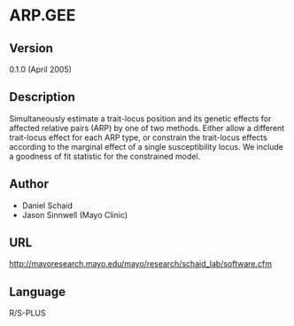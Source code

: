 # ARP.GEE

## Version
0.1.0 (April 2005)

## Description
Simultaneously estimate a trait-locus position and its genetic effects for affected relative pairs (ARP) by one of two methods. Either allow a different trait-locus effect for each ARP type, or constrain the trait-locus effects according to the marginal effect of a single susceptibility locus. We include a goodness of fit statistic for the constrained model.

## Author
* Daniel Schaid
* Jason Sinnwell (Mayo Clinic)

## URL
http://mayoresearch.mayo.edu/mayo/research/schaid_lab/software.cfm

## Language
R/S-PLUS